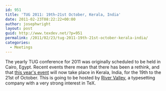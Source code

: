 ```yaml
---
id: 951
title: 'TUG 2011: 19th–21st October, Kerala, India'
date: 2011-02-23T08:22:22+00:00
author: josephwright
layout: post
guid: http://www.texdev.net/?p=951
permalink: /2011/02/23/tug-2011-19th-21st-october-kerala-india/
categories:
  - Meetings
---
```

The yearly TUG conference for 2011 was originally scheduled to be held in Cairo, Egypt. Recent events there mean that there has been a rethink, and that [this year's event](https://tug.org/tug2011/) will now take place in Kerala, India, for the 19th to the 21st of October. This is going to be hosted by [River Valley](http://river-valley.com/), a typesetting company with a very strong interest in TeX.
